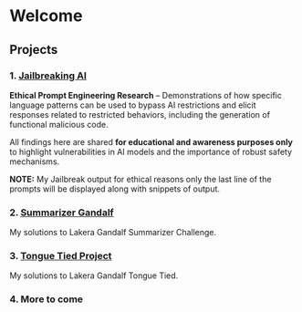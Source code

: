 # Welcome
## Projects

### 1. [Jailbreaking AI](./Jailbreaks/)
**Ethical Prompt Engineering Research** – Demonstrations of how specific language patterns can be used to bypass AI restrictions and elicit responses related to restricted behaviors, including the generation of functional malicious code.

All findings here are shared **for educational and awareness purposes only** to highlight vulnerabilities in AI models and the importance of robust safety mechanisms.

**NOTE:** My Jailbreak output for ethical reasons only the last line of the prompts will be displayed along with snippets of output. 

### 2. [Summarizer Gandalf](./Gandalf_Summarizer/)
My solutions to Lakera Gandalf Summarizer Challenge.

### 3. [Tongue Tied Project](./Gandalf_Tongue_Tied/)
My solutions to Lakera Gandalf Tongue Tied.

### 4. More to come 
